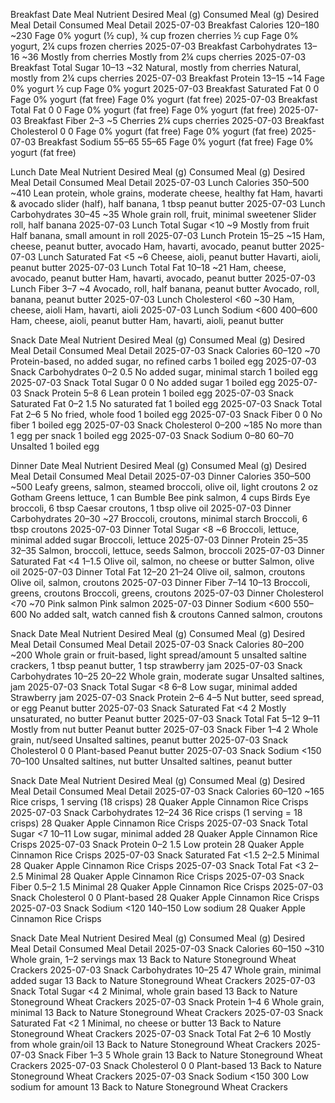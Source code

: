 Breakfast
Date	Meal	Nutrient	Desired Meal (g)	Consumed Meal (g)	Desired Meal Detail	Consumed Meal Detail
2025-07-03	Breakfast	Calories	120–180	~230	Fage 0% yogurt (½ cup), ¾ cup frozen cherries	½ cup Fage 0% yogurt, 2¼ cups frozen cherries
2025-07-03	Breakfast	Carbohydrates	13–16	~36	Mostly from cherries	Mostly from 2¼ cups cherries
2025-07-03	Breakfast	Total Sugar	10–13	~32	Natural, mostly from cherries	Natural, mostly from 2¼ cups cherries
2025-07-03	Breakfast	Protein	13–15	~14	Fage 0% yogurt	½ cup Fage 0% yogurt
2025-07-03	Breakfast	Saturated Fat	0	0	Fage 0% yogurt (fat free)	Fage 0% yogurt (fat free)
2025-07-03	Breakfast	Total Fat	0	0	Fage 0% yogurt (fat free)	Fage 0% yogurt (fat free)
2025-07-03	Breakfast	Fiber	2–3	~5	Cherries	2¼ cups cherries
2025-07-03	Breakfast	Cholesterol	0	0	Fage 0% yogurt (fat free)	Fage 0% yogurt (fat free)
2025-07-03	Breakfast	Sodium	55–65	55–65	Fage 0% yogurt (fat free)	Fage 0% yogurt (fat free)

Lunch
Date	Meal	Nutrient	Desired Meal (g)	Consumed Meal (g)	Desired Meal Detail	Consumed Meal Detail
2025-07-03	Lunch	Calories	350–500	~410	Lean protein, whole grains, moderate cheese, healthy fat	Ham, havarti & avocado slider (half), half banana, 1 tbsp peanut butter
2025-07-03	Lunch	Carbohydrates	30–45	~35	Whole grain roll, fruit, minimal sweetener	Slider roll, half banana
2025-07-03	Lunch	Total Sugar	<10	~9	Mostly from fruit	Half banana, small amount in roll
2025-07-03	Lunch	Protein	15–25	~15	Ham, cheese, peanut butter, avocado	Ham, havarti, avocado, peanut butter
2025-07-03	Lunch	Saturated Fat	<5	~6	Cheese, aioli, peanut butter	Havarti, aioli, peanut butter
2025-07-03	Lunch	Total Fat	10–18	~21	Ham, cheese, avocado, peanut butter	Ham, havarti, avocado, peanut butter
2025-07-03	Lunch	Fiber	3–7	~4	Avocado, roll, half banana, peanut butter	Avocado, roll, banana, peanut butter
2025-07-03	Lunch	Cholesterol	<60	~30	Ham, cheese, aioli	Ham, havarti, aioli
2025-07-03	Lunch	Sodium	<600	400–600	Ham, cheese, aioli, peanut butter	Ham, havarti, aioli, peanut butter

Snack
Date	Meal	Nutrient	Desired Meal (g)	Consumed Meal (g)	Desired Meal Detail	Consumed Meal Detail
2025-07-03	Snack	Calories	60–120	~70	Protein-based, no added sugar, no refined carbs	1 boiled egg
2025-07-03	Snack	Carbohydrates	0–2	0.5	No added sugar, minimal starch	1 boiled egg
2025-07-03	Snack	Total Sugar	0	0	No added sugar	1 boiled egg
2025-07-03	Snack	Protein	5–8	6	Lean protein	1 boiled egg
2025-07-03	Snack	Saturated Fat	0–2	1.5	No saturated fat	1 boiled egg
2025-07-03	Snack	Total Fat	2–6	5	No fried, whole food	1 boiled egg
2025-07-03	Snack	Fiber	0	0	No fiber	1 boiled egg
2025-07-03	Snack	Cholesterol	0–200	~185	No more than 1 egg per snack	1 boiled egg
2025-07-03	Snack	Sodium	0–80	60–70	Unsalted	1 boiled egg

Dinner
Date	Meal	Nutrient	Desired Meal (g)	Consumed Meal (g)	Desired Meal Detail	Consumed Meal Detail
2025-07-03	Dinner	Calories	350–500	~500	Leafy greens, salmon, steamed broccoli, olive oil, light croutons	2 oz Gotham Greens lettuce, 1 can Bumble Bee pink salmon, 4 cups Birds Eye broccoli, 6 tbsp Caesar croutons, 1 tbsp olive oil
2025-07-03	Dinner	Carbohydrates	20–30	~27	Broccoli, croutons, minimal starch	Broccoli, 6 tbsp croutons
2025-07-03	Dinner	Total Sugar	<8	~6	Broccoli, lettuce, minimal added sugar	Broccoli, lettuce
2025-07-03	Dinner	Protein	25–35	32–35	Salmon, broccoli, lettuce, seeds	Salmon, broccoli
2025-07-03	Dinner	Saturated Fat	<4	1–1.5	Olive oil, salmon, no cheese or butter	Salmon, olive oil
2025-07-03	Dinner	Total Fat	12–20	21–24	Olive oil, salmon, croutons	Olive oil, salmon, croutons
2025-07-03	Dinner	Fiber	7–14	10–13	Broccoli, greens, croutons	Broccoli, greens, croutons
2025-07-03	Dinner	Cholesterol	<70	~70	Pink salmon	Pink salmon
2025-07-03	Dinner	Sodium	<600	550–600	No added salt, watch canned fish & croutons	Canned salmon, croutons

Snack
Date	Meal	Nutrient	Desired Meal (g)	Consumed Meal (g)	Desired Meal Detail	Consumed Meal Detail
2025-07-03	Snack	Calories	80–200	~200	Whole grain or fruit-based, light spread/amount	5 unsalted saltine crackers, 1 tbsp peanut butter, 1 tsp strawberry jam
2025-07-03	Snack	Carbohydrates	10–25	20–22	Whole grain, moderate sugar	Unsalted saltines, jam
2025-07-03	Snack	Total Sugar	<8	6–8	Low sugar, minimal added	Strawberry jam
2025-07-03	Snack	Protein	2–6	4–5	Nut butter, seed spread, or egg	Peanut butter
2025-07-03	Snack	Saturated Fat	<4	2	Mostly unsaturated, no butter	Peanut butter
2025-07-03	Snack	Total Fat	5–12	9–11	Mostly from nut butter	Peanut butter
2025-07-03	Snack	Fiber	1–4	2	Whole grain, nut/seed	Unsalted saltines, peanut butter
2025-07-03	Snack	Cholesterol	0	0	Plant-based	Peanut butter
2025-07-03	Snack	Sodium	<150	70–100	Unsalted saltines, nut butter	Unsalted saltines, peanut butter

Snack
Date	Meal	Nutrient	Desired Meal (g)	Consumed Meal (g)	Desired Meal Detail	Consumed Meal Detail
2025-07-03	Snack	Calories	60–120	~165	Rice crisps, 1 serving (18 crisps)	28 Quaker Apple Cinnamon Rice Crisps
2025-07-03	Snack	Carbohydrates	12–24	36	Rice crisps (1 serving = 18 crisps)	28 Quaker Apple Cinnamon Rice Crisps
2025-07-03	Snack	Total Sugar	<7	10–11	Low sugar, minimal added	28 Quaker Apple Cinnamon Rice Crisps
2025-07-03	Snack	Protein	0–2	1.5	Low protein	28 Quaker Apple Cinnamon Rice Crisps
2025-07-03	Snack	Saturated Fat	<1.5	2–2.5	Minimal	28 Quaker Apple Cinnamon Rice Crisps
2025-07-03	Snack	Total Fat	<3	2–2.5	Minimal	28 Quaker Apple Cinnamon Rice Crisps
2025-07-03	Snack	Fiber	0.5–2	1.5	Minimal	28 Quaker Apple Cinnamon Rice Crisps
2025-07-03	Snack	Cholesterol	0	0	Plant-based	28 Quaker Apple Cinnamon Rice Crisps
2025-07-03	Snack	Sodium	<120	140–150	Low sodium	28 Quaker Apple Cinnamon Rice Crisps

Snack
Date	Meal	Nutrient	Desired Meal (g)	Consumed Meal (g)	Desired Meal Detail	Consumed Meal Detail
2025-07-03	Snack	Calories	60–150	~310	Whole grain, 1–2 servings max	13 Back to Nature Stoneground Wheat Crackers
2025-07-03	Snack	Carbohydrates	10–25	47	Whole grain, minimal added sugar	13 Back to Nature Stoneground Wheat Crackers
2025-07-03	Snack	Total Sugar	<4	2	Minimal, whole grain based	13 Back to Nature Stoneground Wheat Crackers
2025-07-03	Snack	Protein	1–4	6	Whole grain, minimal	13 Back to Nature Stoneground Wheat Crackers
2025-07-03	Snack	Saturated Fat	<2	1	Minimal, no cheese or butter	13 Back to Nature Stoneground Wheat Crackers
2025-07-03	Snack	Total Fat	2–6	10	Mostly from whole grain/oil	13 Back to Nature Stoneground Wheat Crackers
2025-07-03	Snack	Fiber	1–3	5	Whole grain	13 Back to Nature Stoneground Wheat Crackers
2025-07-03	Snack	Cholesterol	0	0	Plant-based	13 Back to Nature Stoneground Wheat Crackers
2025-07-03	Snack	Sodium	<150	300	Low sodium for amount	13 Back to Nature Stoneground Wheat Crackers
